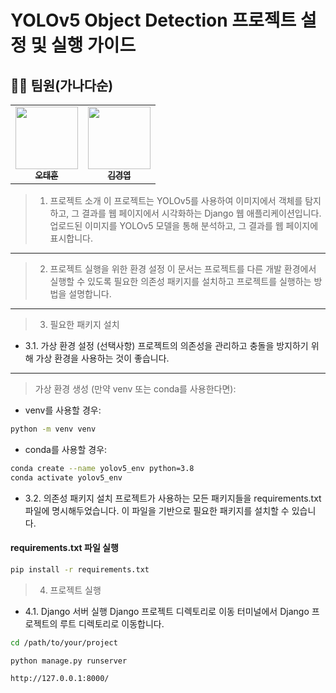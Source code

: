 # YOLOv5 Object Detection 프로젝트 설정 및 실행 가이드


## 🧑‍🦲 팀원(가나다순)

<table>
  <tbody>
    <tr>
      <td align="center"><a href="https://github.com/RosieOh"><img src="https://github.com/SP0F0/.github/assets/62829894/89996fac-c626-44e8-ba10-3dcc17252079" width="100px;" alt=""/><br /><sub><b>오태훈</b></sub></a><br /></td>
      <td align="center"><a href="https://github.com/sendjin5"><img src="https://github.com/SP0F0/.github/assets/62829894/fc0c73b5-3bdc-4edf-8c7f-b7b8eff9bf67" width="100px;" alt=""/><br /><sub><b>김경엽</b></sub></a><br /></td>
    </tr>
  </tbody>
</table>


> 1. 프로젝트 소개
이 프로젝트는 YOLOv5를 사용하여 이미지에서 객체를 탐지하고, 그 결과를 웹 페이지에서 시각화하는 Django 웹 애플리케이션입니다. 업로드된 이미지를 YOLOv5 모델을 통해 분석하고, 그 결과를 웹 페이지에 표시합니다.

<hr/>

> 2. 프로젝트 실행을 위한 환경 설정
이 문서는 프로젝트를 다른 개발 환경에서 실행할 수 있도록 필요한 의존성 패키지를 설치하고 프로젝트를 실행하는 방법을 설명합니다.

<hr/>

> 3. 필요한 패키지 설치
 - 3.1. 가상 환경 설정 (선택사항)
프로젝트의 의존성을 관리하고 충돌을 방지하기 위해 가상 환경을 사용하는 것이 좋습니다.

<hr/>

> 가상 환경 생성 (만약 venv 또는 conda를 사용한다면):
 - venv를 사용할 경우:
```bash
python -m venv venv
```


 - conda를 사용할 경우:
``` bash
conda create --name yolov5_env python=3.8
conda activate yolov5_env
```

 - 3.2. 의존성 패키지 설치
프로젝트가 사용하는 모든 패키지들을 requirements.txt 파일에 명시해두었습니다. 이 파일을 기반으로 필요한 패키지를 설치할 수 있습니다.

#### requirements.txt 파일 실행

```bash
pip install -r requirements.txt
```

> 4. 프로젝트 실행
 - 4.1. Django 서버 실행
 Django 프로젝트 디렉토리로 이동 터미널에서 Django 프로젝트의 루트 디렉토리로 이동합니다.

``` bash
cd /path/to/your/project
```

``` bash
python manage.py runserver
```

```bash
http://127.0.0.1:8000/
```

